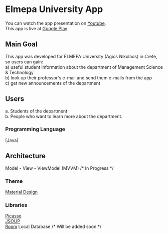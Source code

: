 # Elmepa University App
You can watch the app presentation on [Youtube](https://youtu.be/FQGB7BWJGSI). <br/>
This app is live at [Google Play](https://play.google.com/store/apps/details?id=com.stathis.elmepaunivapp)

## Main Goal

This app was developed for ELMEPA University (Agios Nikolaos) in Crete, so users can gain:<br/>
a) useful student information about the department of Management Science & Technology <br/>
b) look up their professor's e-mail and send them e-mails from the app <br/>
c) get new announcements of the department

## Users

a. Students of the department <br/>
b. People who want to learn more about the department.

### Programming Language 

[Java]

## Architecture
Model - View - ViewModel (MVVM)    /* In Progress */

### Theme 

[Material Design](https://material.io/)

### Libraries

[Picasso](https://square.github.io/picasso/) <br/>
[JSOUP](https://jsoup.org/) <br/>
[Room](https://developer.android.com/topic/libraries/architecture/room) Local Database    /* Will be added soon */
